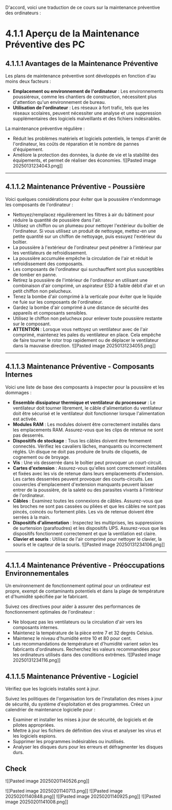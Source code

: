 D'accord, voici une traduction de ce cours sur la maintenance préventive des ordinateurs :

# 4.1.1 Aperçu de la Maintenance Préventive des PC

## 4.1.1.1 Avantages de la Maintenance Préventive
Les plans de maintenance préventive sont développés en fonction d'au moins deux facteurs :

- **Emplacement ou environnement de l'ordinateur** : Les environnements poussiéreux, comme les chantiers de construction, nécessitent plus d'attention qu'un environnement de bureau.
- **Utilisation de l'ordinateur** : Les réseaux à fort trafic, tels que les réseaux scolaires, peuvent nécessiter une analyse et une suppression supplémentaires des logiciels malveillants et des fichiers indésirables.

La maintenance préventive régulière :
- Réduit les problèmes matériels et logiciels potentiels, le temps d'arrêt de l'ordinateur, les coûts de réparation et le nombre de pannes d'équipement.
- Améliore la protection des données, la durée de vie et la stabilité des équipements, et permet de réaliser des économies.
![[Pasted image 20250131234043.png]]

---

## 4.1.1.2 Maintenance Préventive - Poussière

Voici quelques considérations pour éviter que la poussière n'endommage les composants de l'ordinateur :
- Nettoyez/remplacez régulièrement les filtres à air du bâtiment pour réduire la quantité de poussière dans l'air.
- Utilisez un chiffon ou un plumeau pour nettoyer l'extérieur du boîtier de l'ordinateur. Si vous utilisez un produit de nettoyage, mettez-en une petite quantité sur un chiffon de nettoyage, puis essuyez l'extérieur du boîtier.
- La poussière à l'extérieur de l'ordinateur peut pénétrer à l'intérieur par les ventilateurs de refroidissement.
- La poussière accumulée empêche la circulation de l'air et réduit le refroidissement des composants.
- Les composants de l'ordinateur qui surchauffent sont plus susceptibles de tomber en panne.
- Retirez la poussière de l'intérieur de l'ordinateur en utilisant une combinaison d'air comprimé, un aspirateur ESD à faible débit d'air et un petit chiffon non pelucheux.
- Tenez la bombe d'air comprimé à la verticale pour éviter que le liquide ne fuie sur les composants de l'ordinateur.
- Gardez la bombe d'air comprimé à une distance de sécurité des appareils et composants sensibles.
- Utilisez le chiffon non pelucheux pour enlever toute poussière restante sur le composant.
- **ATTENTION** : Lorsque vous nettoyez un ventilateur avec de l'air comprimé, maintenez les pales du ventilateur en place. Cela empêche de faire tourner le rotor trop rapidement ou de déplacer le ventilateur dans la mauvaise direction.
![[Pasted image 20250131234055.png]]
----

## 4.1.1.3 Maintenance Préventive - Composants Internes
Voici une liste de base des composants à inspecter pour la poussière et les dommages :
- **Ensemble dissipateur thermique et ventilateur du processeur** : Le ventilateur doit tourner librement, le câble d'alimentation du ventilateur doit être sécurisé et le ventilateur doit fonctionner lorsque l'alimentation est activée.
- **Modules RAM** : Les modules doivent être correctement installés dans les emplacements RAM. Assurez-vous que les clips de retenue ne sont pas desserrés.
- **Dispositifs de stockage** : Tous les câbles doivent être fermement connectés. Vérifiez les cavaliers lâches, manquants ou incorrectement réglés. Un disque ne doit pas produire de bruits de cliquetis, de cognement ou de broyage.
- **Vis** : Une vis desserrée dans le boîtier peut provoquer un court-circuit.
- **Cartes d'extension** : Assurez-vous qu'elles sont correctement installées et fixées avec les vis de retenue dans leurs emplacements d'extension. Les cartes desserrées peuvent provoquer des courts-circuits. Les couvercles d'emplacement d'extension manquants peuvent laisser entrer de la poussière, de la saleté ou des parasites vivants à l'intérieur de l'ordinateur.
- **Câbles** : Examinez toutes les connexions de câbles. Assurez-vous que les broches ne sont pas cassées ou pliées et que les câbles ne sont pas pincés, coincés ou fortement pliés. Les vis de retenue doivent être serrées à la main.
- **Dispositifs d'alimentation** : Inspectez les multiprises, les suppressions de surtension (parafoudres) et les dispositifs UPS. Assurez-vous que les dispositifs fonctionnent correctement et que la ventilation est claire.
- **Clavier et souris** : Utilisez de l'air comprimé pour nettoyer le clavier, la souris et le capteur de la souris.
![[Pasted image 20250131234106.png]]
- ----


## 4.1.1.4 Maintenance Préventive - Préoccupations Environnementales
Un environnement de fonctionnement optimal pour un ordinateur est propre, exempt de contaminants potentiels et dans la plage de température et d'humidité spécifiée par le fabricant.

Suivez ces directives pour aider à assurer des performances de fonctionnement optimales de l'ordinateur :
- Ne bloquez pas les ventilateurs ou la circulation d'air vers les composants internes.
- Maintenez la température de la pièce entre 7 et 32 degrés Celsius.
- Maintenez le niveau d'humidité entre 10 et 80 pour cent.
- Les recommandations de température et d'humidité varient selon les fabricants d'ordinateurs. Recherchez les valeurs recommandées pour les ordinateurs utilisés dans des conditions extrêmes.
![[Pasted image 20250131234116.png]]

## 4.1.1.5 Maintenance Préventive - Logiciel
Vérifiez que les logiciels installés sont à jour.

Suivez les politiques de l'organisation lors de l'installation des mises à jour de sécurité, du système d'exploitation et des programmes.
Créez un calendrier de maintenance logicielle pour :
- Examiner et installer les mises à jour de sécurité, de logiciels et de pilotes appropriées.
- Mettre à jour les fichiers de définition des virus et analyser les virus et les logiciels espions.
- Supprimer les programmes indésirables ou inutilisés.
- Analyser les disques durs pour les erreurs et défragmenter les disques durs.


## Check

![[Pasted image 20250201140526.png]]

![[Pasted image 20250201140713.png]]
![[Pasted image 20250201140848.png]]
![[Pasted image 20250201140925.png]]
![[Pasted image 20250201141008.png]]
